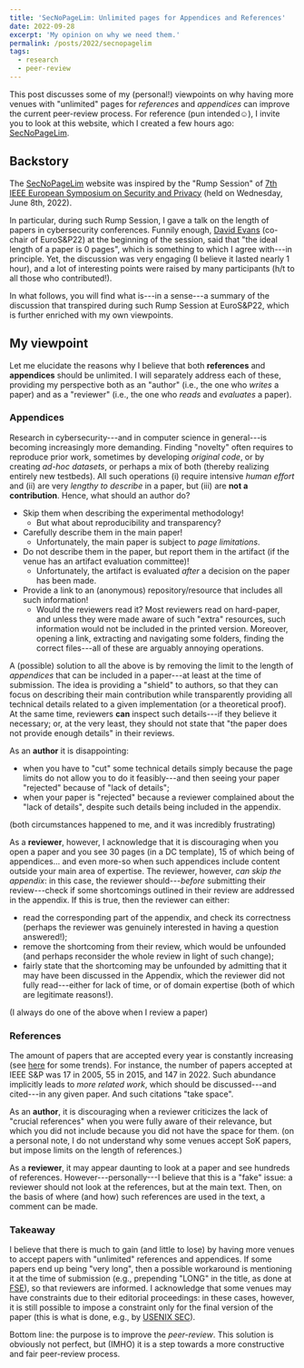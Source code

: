 ```yaml
---
title: 'SecNoPageLim: Unlimited pages for Appendices and References'
date: 2022-09-28
excerpt: 'My opinion on why we need them.'
permalink: /posts/2022/secnopagelim
tags:
  - research
  - peer-review
---
```


This post discusses some of my (personal!) viewpoints on why having more venues with "unlimited" pages for _references_ and _appendices_ can improve the current peer-review process. For reference (pun intended☺), I invite you to look at this website, which I created a few hours ago: [SecNoPageLim](https://secnopagelim.github.io/). 



## Backstory

The [SecNoPageLim](https://secnopagelim.github.io/) website was inspired by the "Rump Session" of [7th IEEE European Symposium on Security and Privacy](https://www.ieee-security.org/TC/EuroSP2022/program.html) (held on Wednesday, June 8th, 2022).

In particular, during such Rump Session, I gave a talk on the length of papers in cybersecurity conferences. Funnily enough, [David Evans](https://www.cs.virginia.edu/~evans/) (co-chair of EuroS&P22) at the beginning of the session, said that "the ideal length of a paper is 0 pages", which is something to which I agree with---in principle. Yet, the discussion was very engaging (I believe it lasted nearly 1 hour), and a lot of interesting points were raised by many participants (h/t to all those who contributed!).

In what follows, you will find what is---in a sense---a summary of the discussion that transpired during such Rump Session at EuroS&P22, which is further enriched with my own viewpoints.

## My viewpoint

Let me elucidate the reasons why I believe that both **references** and **appendices** should be unlimited. I will separately address each of these, providing my perspective both as an "author" (i.e., the one who _writes_ a paper) and as a "reviewer" (i.e., the one who _reads_ and _evaluates_ a paper).


### Appendices
Research in cybersecurity---and in computer science in general---is becoming increasingly more demanding. Finding "novelty" often requires to reproduce prior work, sometimes by developing _original code_, or by creating _ad-hoc datasets_, or perhaps a mix of both (thereby realizing entirely new testbeds). All such operations (i) require intensive _human effort_ and (ii) are very _lengthy to describe_ in a paper, but (iii) are **not a contribution**. Hence, what should an author do?

* Skip them when describing the experimental methodology!
  * But what about reproducibility and transparency?  
* Carefully describe them in the main paper!
  * Unfortunately, the main paper is subject to _page limitations_.
* Do not describe them in the paper, but report them in the artifact (if the venue has an artifact evaluation committee)!
  * Unfortunately, the artifact is evaluated _after_ a decision on the paper has been made.
* Provide a link to an (anonymous) repository/resource that includes all such information!
  * Would the reviewers read it? Most reviewers read on hard-paper, and unless they were made aware of such "extra" resources, such information would not be included in the printed version. Moreover, opening a link, extracting and navigating some folders, finding the correct files---all of these are arguably annoying operations.

A (possible) solution to all the above is by removing the limit to the length of _appendices_ that can be included in a paper---at least at the time of submission. The idea is providing a "shield" to authors, so that they can focus on describing their main contribution while transparently providing all technical details related to a given implementation (or a theoretical proof). At the same time, reviewers **can** inspect such details---if they believe it necessary; or, at the very least, they should not state that "the paper does not provide enough details" in their reviews. 

As an **author** it is disappointing:
* when you have to "cut" some technical details simply because the page limits do not allow you to do it feasibly---and then seeing your paper "rejected" because of "lack of details";
* when your paper is "rejected" because a reviewer complained about the "lack of details", despite such details being included in the appendix.

(both circumstances happened to me, and it was incredibly frustrating)

As a **reviewer**, however, I acknowledge that it is discouraging when you open a paper and you see 30 pages (in a DC template), 15 of which being of appendices... and even more-so when such appendices include content outside your main area of expertise.
The reviewer, however, _can skip the appendix_: in this case, the reviewer should---_before_ submitting their review---check if some shortcomings outlined in their review are addressed in the appendix. If this is true, then the reviewer can either:
* read the corresponding part of the appendix, and check its correctness (perhaps the reviewer was genuinely interested in having a question answered!);
* remove the shortcoming from their review, which would be unfounded (and perhaps reconsider the whole review in light of such change);
* fairly state that the shortcoming may be unfounded by admitting that it may have been discussed in the Appendix, which the reviewer did not fully read---either for lack of time, or of domain expertise (both of which are legitimate reasons!).

(I always do one of the above when I review a paper)

### References

The amount of papers that are accepted every year is constantly increasing (see [here](http://jianying.space/conference-ranking.html) for some trends). For instance, the number of papers accepted at IEEE S&P was 17 in 2005,  55 in 2015, and 147 in 2022.
Such abundance implicitly leads to _more related work_, which should be discussed---and cited---in any given paper. And such citations "take space". 

As an **author**, it is discouraging when a reviewer criticizes the lack of "crucial references" when you were fully aware of their relevance, but which you did not include because you did not have the space for them. (on a personal note, I do not understand why some venues accept SoK papers, but impose limits on the length of references.)

As a **reviewer**, it may appear daunting to look at a paper and see hundreds of references. However---personally---I believe that this is a "fake" issue: a reviewer should not look at the references, but at the main text. Then, on the basis of where (and how) such references are used in the text, a comment can be made.

### Takeaway

I believe that there is much to gain (and little to lose) by having more venues to accept papers with "unlimited" references and appendices. If some papers end up being "very long", then a possible workaround is mentioning it at the time of submission (e.g., prepending "LONG" in the title, as done at [FSE](https://fse.iacr.org/2022/files/cfp_21.pdf)), so that reviewers are informed. I acknowledge that some venues may have constraints due to their editorial proceedings: in these cases, however, it is still possible to impose a constraint only for the final version of the paper (this is what is done, e.g., by [USENIX SEC](https://www.usenix.org/sites/default/files/sec23_cfp_092722.pdf)). 

Bottom line: the purpose is to improve the _peer-review_. This solution is obviously not perfect, but (IMHO) it is a step towards a more constructive and fair peer-review process.  




